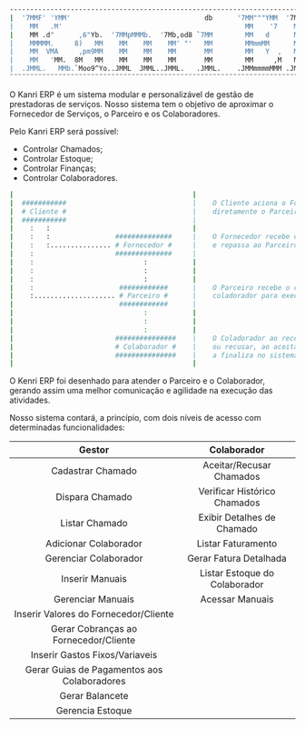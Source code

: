 ```bash
----------------------------------------------------------------------------------------------
|  '7MMF' 'YMM'                                 db      '7MM"""YMM  '7MM"""Mq.  `7MM"""Mq.   |
|    MM   .M'                                             MM    '7    MM   'MM.   MM   `MM.  |
|    MM .d"      ,6"Yb.  '7MMpMMMb.  '7Mb,od8 `7MM        MM   d      MM   ,M9    MM   ,M9   |
|    MMMMM.     8)   MM    MM    MM    MM' "'   MM        MMmmMM      MMmmdM9     MMmmdM9    |
|    MM  VMA     ,pm9MM    MM    MM    MM       MM        MM   Y  ,   MM  YM.     MM         |
|    MM   'MM.  8M   MM    MM    MM    MM       MM        MM     ,M   MM   `Mb.   MM         |
|  .JMML.   MMb.`Moo9^Yo..JMML  JMML..JMML.   .JMML.    .JMMmmmmMMM .JMML. .JMM..JMML.       |
¨¨¨¨¨¨¨¨¨¨¨¨¨¨¨¨¨¨¨¨¨¨¨¨¨¨¨¨¨¨¨¨¨¨¨¨¨¨¨¨¨¨¨¨¨¨¨¨¨¨¨¨¨¨¨¨¨¨¨¨¨¨¨¨¨¨¨¨¨¨¨¨¨¨¨¨¨¨¨¨¨¨¨¨¨¨¨¨¨¨¨¨¨¨
```
O Kanri ERP é um sistema modular e personalizável de gestão de prestadoras de serviços.
Nosso sistema tem o objetivo de aproximar o Fornecedor de Serviços, o Parceiro e os Colaboradores.

Pelo Kanri ERP será possível:

  - Controlar Chamados;
  - Controlar Estoque;
  - Controlar Finanças;
  - Controlar Colaboradores.
  
```bash
|                                            |                                                      |
|  ###########                               |    O Cliente aciona o Fornedor de serviços ou        |
|  # Cliente #                               |    diretamente o Parceiro.                           |
|  ###########                               |                                                      |
|    :   :                                   |                                                      |
|    :   :                ##############     |    O Fornecedor recebe o chamado do Cliente          |
|    :   :............... # Fornecedor #     |    e repassa ao Parceiro.                            |
|    :                    ##############     |                                                      |
|    :                           :           |                                                      |
|    :                           :           |                                                      |
|    :                           :           |                                                      |
|    :                     ############      |    O Parceiro recebe o chamado e aciona algum        |
|    :.................... # Parceiro #      |    coladorador para executar a atividade.            |
|                          ############      |                                                      |
|                                :           |                                                      |
|                                :           |                                                      |
|                                :           |                                                      |
|                         ###############    |    O Coladorador ao receber o chamado pode aceitar   |
|                         # Colaborador #    |    ou recusar, ao aceitar ele executa a atividade e  |
|                         ###############    |    a finaliza no sistema.                            |
|                                            |                                                      |
```

O Kenri ERP foi desenhado para atender o Parceiro e o Colaborador, gerando assim uma melhor comunicação e 
agilidade na execução das atividades.

Nosso sistema contará, a princípio, com dois níveis de acesso com determinadas funcionalidades:


| Gestor                                        | Colaborador                                   |
|:---------------------------------------------:|:---------------------------------------------:|
| Cadastrar Chamado                             |  Aceitar/Recusar Chamados                     |
| Dispara Chamado                               |  Verificar Histórico Chamados                 |
| Listar Chamado                                |  Exibir Detalhes de Chamado                   |
| Adicionar Colaborador                         |  Listar Faturamento                           |
| Gerenciar Colaborador                         |  Gerar Fatura Detalhada                       |
| Inserir Manuais                               |  Listar Estoque do Colaborador                |
| Gerenciar Manuais                             |  Acessar Manuais                              |
| Inserir Valores do Fornecedor/Cliente         |                                               |
| Gerar Cobranças ao Fornecedor/Cliente         |                                               |
| Inserir Gastos Fixos/Variaveis                |                                               |
| Gerar Guias de Pagamentos aos Colaboradores   |                                               |
| Gerar Balancete                               |                                               |
| Gerencia Estoque                              |                                               |

